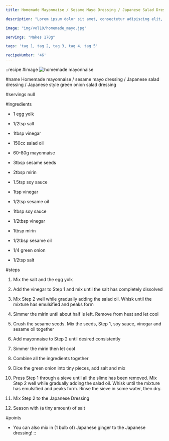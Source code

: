 ```yaml
---
title: Homemade Mayonnaise / Sesame Mayo Dressing / Japanese Salad Dressing / Japanese-Style Green Onion Salad Dressing

description: "Lorem ipsum dolor sit amet, consectetur adipiscing elit, sed do eiusmod tempor incididunt ut labore et dolore magna aliqua. Tincidunt eget nullam non nisi est sit amet facilisis."

image: "img/vol10/homemade_mayo.jpg"

servings: "Makes 170g"

tags: 'tag 1, tag 2, tag 3, tag 4, tag 5'

recipeNumber: '46'
---
```


::recipe
#image
![homemade mayonnaise](/img/vol10/homemade_mayo.jpg)

#name
Homemade mayonnaise / sesame mayo dressing / Japanese salad dressing / Japanese style green onion salad dressing

#servings
null

#ingredients
- 1 egg yolk
- 1/2tsp salt
- 1tbsp vinegar
- 150cc salad oil

- 60-80g mayonnaise
- 3tbsp sesame seeds
- 2tbsp mirin
- 1.5tsp soy sauce
- 1tsp vinegar
- 1/2tsp sesame oil

- 1tbsp soy sauce
- 1/2tbsp vinegar
- 1tbsp mirin
- 1/2tbsp sesame oil

- 1/4 green onion
- 1/2tsp salt

#steps
1. Mix the salt and the egg yolk

2. Add the vinegar to Step 1 and mix until the salt has completely dissolved

3. Mix Step 2 well while gradually adding the salad oil. Whisk until the mixture has emulsified and peaks form

4. Simmer the mirin until about half is left. Remove from heat and let cool

5. Crush the sesame seeds. Mix the seeds, Step 1, soy sauce, vinegar and sesame oil together

6. Add mayonnaise to Step 2 until desired consistently

7. Simmer the mirin then let cool

8. Combine all the ingredients together

9. Dice the green onion into tiny pieces, add salt and mix

10. Press Step 1 through a sieve until all the slime has been removed. Mix Step 2 well while gradually adding the salad oil. Whisk until the mixture has emulsified and peaks form. Rinse the sieve in some water, then dry.

11. Mix Step 2 to the Japanese Dressing

12. Season with (a tiny amount) of salt

#points
- You can also mix in (1 bulb of) Japanese ginger to the Japanese dressing!
::